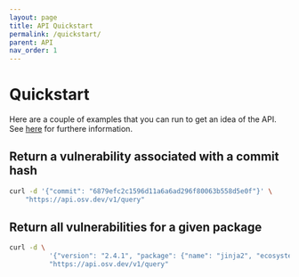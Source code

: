 ```yaml
---
layout: page
title: API Quickstart
permalink: /quickstart/
parent: API
nav_order: 1
---
```

# Quickstart

Here are a couple of examples that you can run to get an idea of the API. See [here](api.md#osv-api) for furthere information.  

## Return a vulnerability associated with a commit hash
  
```bash
curl -d '{"commit": "6879efc2c1596d11a6a6ad296f80063b558d5e0f"}' \
    "https://api.osv.dev/v1/query"
```

## Return all vulnerabilities for a given package
  
```bash
curl -d \
          '{"version": "2.4.1", "package": {"name": "jinja2", "ecosystem": "PyPI"}}' \
          "https://api.osv.dev/v1/query"
```